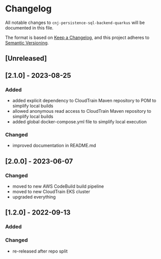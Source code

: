 # Changelog
All notable changes to `cnj-persistence-sql-backend-quarkus` will be documented in this file.

The format is based on [Keep a Changelog](https://keepachangelog.com/en/1.0.0/),
and this project adheres to [Semantic Versioning](https://semver.org/spec/v2.0.0.html).

## [Unreleased]

## [2.1.0] - 2023-08-25
### Added
- added explicit dependency to CloudTrain Maven repository to POM to simplify local builds
- allowed anonymous read access to CloudTrain Maven repository to simplify local builds
- added global docker-compose.yml file to simplify local execution
### Changed
- improved documentation in README.md

## [2.0.0] - 2023-06-07
### Changed
- moved to new AWS CodeBuild build pipeline
- moved to new CloudTrain EKS cluster
- upgraded everything

## [1.2.0] - 2022-09-13
### Added
### Changed
- re-released after repo split
